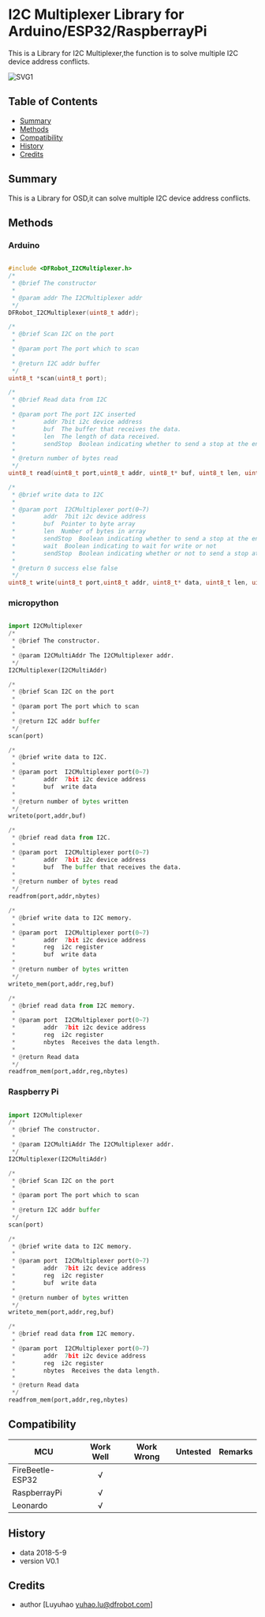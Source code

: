 # I2C Multiplexer Library for Arduino/ESP32/RaspberrayPi
This is a Library for I2C Multiplexer,the function is to solve multiple I2C device address conflicts.

![SVG1](https://raw.githubusercontent.com/DFRobot/binaryfiles/master/DFR0515/DFR0515svg1.png)

## Table of Contents

* [Summary](#summary)
* [Methods](#methods)
* [Compatibility](#compatibility)
* [History](#history)
* [Credits](#credits)


<snippet>
<content>

## Summary
This is a Library for OSD,it can solve multiple I2C device address conflicts.

## Methods

### Arduino
```C++

#include <DFRobot_I2CMultiplexer.h>
/*
 * @brief The constructor
 *
 * @param addr The I2CMultiplexer addr
 */
DFRobot_I2CMultiplexer(uint8_t addr);

/*
 * @brief Scan I2C on the port
 *
 * @param port The port which to scan
 *
 * @return I2C addr buffer
 */
uint8_t *scan(uint8_t port);

/*
 * @brief Read data from I2C
 *
 * @param port The port I2C inserted 
 *        addr 7bit i2c device address
 *        buf  The buffer that receives the data.
 *        len  The length of data received.
 *        sendStop  Boolean indicating whether to send a stop at the end
 *
 * @return number of bytes read
 */
uint8_t read(uint8_t port,uint8_t addr, uint8_t* buf, uint8_t len, uint8_t sendStop=1);

/*
 * @brief write data to I2C
 *
 * @param port  I2CMultiplexer port(0~7)
 *        addr  7bit i2c device address
 *        buf  Pointer to byte array
 *        len  Number of bytes in array
 *        sendStop  Boolean indicating whether to send a stop at the end
 *        wait  Boolean indicating to wait for write or not
 *        sendStop  Boolean indicating whether or not to send a stop at the end
 *
 * @return 0 success else false
 */
uint8_t write(uint8_t port,uint8_t addr, uint8_t* data, uint8_t len, uint8_t wait=1, uint8_t sendStop=1);
```
### micropython
```python

import I2CMultiplexer
/*
 * @brief The constructor.
 *
 * @param I2CMultiAddr The I2CMultiplexer addr.
 */
I2CMultiplexer(I2CMultiAddr)

/*
 * @brief Scan I2C on the port
 * 
 * @param port The port which to scan
 *
 * @return I2C addr buffer
 */
scan(port)

/*
 * @brief write data to I2C.
 *
 * @param port  I2CMultiplexer port(0~7)
 *        addr  7bit i2c device address
 *        buf  write data 
 *
 * @return number of bytes written
 */
writeto(port,addr,buf)

/*
 * @brief read data from I2C.
 *
 * @param port  I2CMultiplexer port(0~7)
 *        addr  7bit i2c device address
 *        buf  The buffer that receives the data. 
 *
 * @return number of bytes read
 */
readfrom(port,addr,nbytes)

/*
 * @brief write data to I2C memory.
 *
 * @param port  I2CMultiplexer port(0~7)
 *        addr  7bit i2c device address
 *        reg  i2c register
 *        buf  write data  
 *
 * @return number of bytes written
 */
writeto_mem(port,addr,reg,buf)

/*
 * @brief read data from I2C memory.
 *
 * @param port  I2CMultiplexer port(0~7)
 *        addr  7bit i2c device address
 *        reg  i2c register
 *        nbytes  Receives the data length. 
 *
 * @return Read data
 */
readfrom_mem(port,addr,reg,nbytes)

```
### Raspberry Pi
```python

import I2CMultiplexer
/*
 * @brief The constructor.
 *
 * @param I2CMultiAddr The I2CMultiplexer addr.
 */
I2CMultiplexer(I2CMultiAddr)

/*
 * @brief Scan I2C on the port
 * 
 * @param port The port which to scan
 *
 * @return I2C addr buffer
 */
scan(port)

/*
 * @brief write data to I2C memory.
 *
 * @param port  I2CMultiplexer port(0~7)
 *        addr  7bit i2c device address
 *        reg  i2c register
 *        buf  write data  
 *
 * @return number of bytes written
 */
writeto_mem(port,addr,reg,buf)

/*
 * @brief read data from I2C memory.
 *
 * @param port  I2CMultiplexer port(0~7)
 *        addr  7bit i2c device address
 *        reg  i2c register
 *        nbytes  Receives the data length. 
 *
 * @return Read data
 */
readfrom_mem(port,addr,reg,nbytes)
```

## Compatibility

MCU                | Work Well | Work Wrong | Untested  | Remarks
------------------ | :----------: | :----------: | :---------: | -----
FireBeetle-ESP32 |      √       |             |            | 
RaspberrayPi |      √       |             |            | 
Leonardo |      √       |             |            | 

## History

- data 2018-5-9
- version V0.1


## Credits

- author [Luyuhao  <yuhao.lu@dfrobot.com>]
